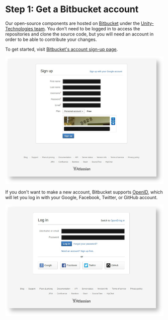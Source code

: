 Step 1: Get a Bitbucket account
============

Our open-source components are hosted on [Bitbucket](http://bitbucket.org/) under the [Unity-Technologies team](https://bitbucket.org/Unity-Technologies).  You don't need to be logged in to access the repositories and clone the source code, but you will need an account in order to be able to contribute your changes.

To get started, visit [Bitbucket's account sign-up page](https://bitbucket.org/account/signup/).

![](../uploads/Main/Contributing-bb-sign-up.jpg) 

If you don't want to make a new account, Bitbucket supports [OpenID](http://openid.net/get-an-openid/what-is-openid/), which will let you log in with your Google, Facebook, Twitter, or GitHub account.

![](../uploads/Main/Contributing-open-id-bb.jpg) 

